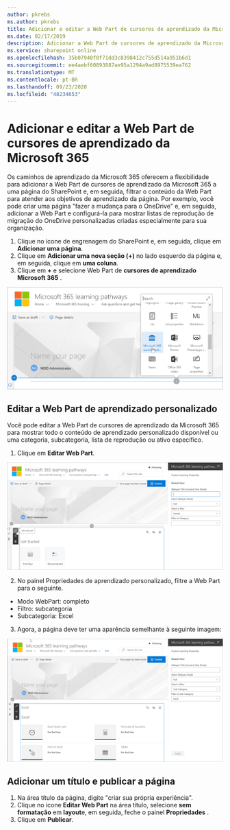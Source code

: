 ```yaml
---
author: pkrebs
ms.author: pkrebs
title: Adicionar e editar a Web Part de cursores de aprendizado da Microsoft 365
ms.date: 02/17/2019
description: Adicionar a Web Part de cursores de aprendizado da Microsoft 365 a uma página do SharePoint
ms.service: sharepoint online
ms.openlocfilehash: 35b07940f0f71dd3c8398412c755d514a951b6d1
ms.sourcegitcommit: ee4aebf60893887ae95a1294a9ad8975539ea762
ms.translationtype: MT
ms.contentlocale: pt-BR
ms.lasthandoff: 09/23/2020
ms.locfileid: "48234653"
---
```

# <a name="add-and-edit-the-microsoft-365-learning-pathways-web-part"></a>Adicionar e editar a Web Part de cursores de aprendizado da Microsoft 365

Os caminhos de aprendizado da Microsoft 365 oferecem a flexibilidade para adicionar a Web Part de cursores de aprendizado da Microsoft 365 a uma página do SharePoint e, em seguida, filtrar o conteúdo da Web Part para atender aos objetivos de aprendizado da página. Por exemplo, você pode criar uma página "fazer a mudança para o OneDrive" e, em seguida, adicionar a Web Part e configurá-la para mostrar listas de reprodução de migração do OneDrive personalizadas criadas especialmente para sua organização.

1.  Clique no ícone de engrenagem do SharePoint e, em seguida, clique em **Adicionar uma página**.
2.  Clique em **Adicionar uma nova seção (+)** no lado esquerdo da página e, em seguida, clique em **uma coluna**.
3.  Clique em **+** e selecione Web Part de **cursores de aprendizado Microsoft 365** . 

![cg-webpartadd.png](media/cg-webpartadd.png)

## <a name="edit-the-custom-learning-web-part"></a>Editar a Web Part de aprendizado personalizado
Você pode editar a Web Part de cursores de aprendizado da Microsoft 365 para mostrar todo o conteúdo de aprendizado personalizado disponível ou uma categoria, subcategoria, lista de reprodução ou ativo específico. 

1.  Clique em **Editar Web Part**.

![cg-webpartedit.png](media/cg-webpartedit.png)

2. No painel Propriedades de aprendizado personalizado, filtre a Web Part para o seguinte. 

- Modo WebPart: completo
- Filtro: subcategoria
- Subcategoria: Excel

3. Agora, a página deve ter uma aparência semelhante à seguinte imagem: 

![cg-webpartfilter.png](media/cg-webpartfilter.png)

## <a name="add-a-title-and-publish-the-page"></a>Adicionar um título e publicar a página
1. Na área título da página, digite "criar sua própria experiência".
2. Clique no ícone **Editar Web Part** na área título, selecione **sem formatação** em **layout**e, em seguida, feche o painel **Propriedades** .
3. Clique em **Publicar**.
